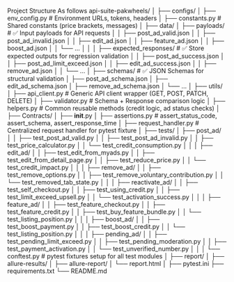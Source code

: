 Project Structure As follows
api-suite-pakwheels/
│
├── configs/
│   ├── env_config.py              # Environment URLs, tokens, headers
│   ├── constants.py               # Shared constants (price brackets, messages)
│
├── data/
│   ├── payloads/                  # ✅ Input payloads for API requests
│   │   ├── post_ad_valid.json
│   │   ├── post_ad_invalid.json
│   │   ├── edit_ad.json
│   │   ├── feature_ad.json
│   │   ├── boost_ad.json
│   │   └── ...
│   │
│   ├── expected_responses/        # ✅ Store expected outputs for regression validation
│   │   ├── post_ad_success.json
│   │   ├── post_ad_limit_exceed.json
│   │   ├── edit_ad_success.json
│   │   ├── remove_ad.json
│   │   └── ...
│
├── schemas/                       # ✅ JSON Schemas for structural validation
│   ├── post_ad_schema.json
│   ├── edit_ad_schema.json
│   ├── remove_ad_schema.json
│   └── ...
│
├── utils/
│   ├── api_client.py              # Generic API client wrapper (GET, POST, PATCH, DELETE)
│   ├── validator.py               # Schema + Response comparison logic
│   ├── helpers.py                 # Common reusable methods (credit logic, ad status checks)
│
├── Contracts/
│   ├── __init__.py
│   ├── assertions.py              # assert_status_code, assert_schema, assert_response_time
│   ├── request_handler.py         # Centralized request handler for pytest fixture
│
├── tests/
│   ├── post_ad/
│   │   ├── test_post_ad_valid.py
│   │   ├── test_post_ad_invalid.py
│   │   ├── test_price_calculator.py
│   │   └── test_credit_consumption.py
│   │
│   ├── edit_ad/
│   │   ├── test_edit_from_myads.py
│   │   ├── test_edit_from_detail_page.py
│   │   ├── test_reduce_price.py
│   │   └── test_credit_impact.py
│   │
│   ├── remove_ad/
│   │   ├── test_remove_options.py
│   │   ├── test_remove_voluntary_contribution.py
│   │   └── test_removed_tab_state.py
│   │
│   ├── reactivate_ad/
│   │   ├── test_self_checkout.py
│   │   ├── test_using_credit.py
│   │   ├── test_limit_exceed_upsell.py
│   │   └── test_activation_success.py
│   │
│   ├── feature_ad/
│   │   ├── test_feature_checkout.py
│   │   ├── test_feature_credit.py
│   │   ├── test_buy_feature_bundle.py
│   │   └── test_listing_position.py
│   │
│   ├── boost_ad/
│   │   ├── test_boost_payment.py
│   │   ├── test_boost_credit.py
│   │   └── test_listing_position.py
│   │
│   ├── pending_ad/
│   │   ├── test_pending_limit_exceed.py
│   │   ├── test_pending_moderation.py
│   │   ├── test_payment_activation.py
│   │   └── test_unverified_number.py
│   │
│   └── conftest.py                # pytest fixtures setup for all test modules
│
├── report/
│   ├── allure-results/
│   ├── allure-report/
│   └── report.html
│
├── pytest.ini
├── requirements.txt
└── README.md
